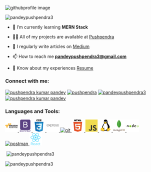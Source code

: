 <!-- <h1 align="center">Hi 👋, I'm Pushpendra Kumar Pandey</h1>
<h3 align="center">Aspiring full-stack developer from India</h3> -->
![githubprofile image](https://user-images.githubusercontent.com/86410106/144550719-af8e55e7-c703-454d-9d12-a67d7d19de3f.png)


<p align="left"> <img src="https://komarev.com/ghpvc/?username=pandeypushpendra3&label=Profile%20views&color=0e75b6&style=flat" alt="pandeypushpendra3" /> </p>



- 🌱 I’m currently learning **MERN Stack**
 
- 👨‍💻 All of my projects are available at [Pushpendra](https://pushpendra-portfolio-pandeypushpendra3.vercel.app/)

- 📝 I regularly write articles on [Medium](https://medium.com/@pandeypushpendra3)

- 📫 How to reach me **pandeypushpendra3@gmail.com**

- 📄 Know about my experiences [Resume](https://drive.google.com/file/d/1Y3noLkX4RwJbPYvYd1uFvOLSjQmFGPi8/view)


<h3 align="left">Connect with me:</h3>
<p align="left">
<a href="https://linkedin.com/in/pushpendra kumar pandey" target="blank"><img align="center" src="https://raw.githubusercontent.com/rahuldkjain/github-profile-readme-generator/master/src/images/icons/Social/linked-in-alt.svg" alt="pushpendra kumar pandey" height="30" width="40" /></a>
<a href="https://fb.com/pushpendra" target="blank"><img align="center" src="https://raw.githubusercontent.com/rahuldkjain/github-profile-readme-generator/master/src/images/icons/Social/facebook.svg" alt="pushpendra" height="30" width="40" /></a>
<a href="https://instagram.com/pandeypushpendra3" target="blank"><img align="center" src="https://raw.githubusercontent.com/rahuldkjain/github-profile-readme-generator/master/src/images/icons/Social/instagram.svg" alt="pandeypushpendra3" height="30" width="40" /></a>
<a href="https://www.youtube.com/c/pushpendra kumar pandey" target="blank"><img align="center" src="https://raw.githubusercontent.com/rahuldkjain/github-profile-readme-generator/master/src/images/icons/Social/youtube.svg" alt="pushpendra kumar pandey" height="30" width="40" /></a>
</p>

<h3 align="left">Languages and  Tools:</h3>
<p align="left"> <a href="https://aws.amazon.com" target="_blank"> <img src="https://raw.githubusercontent.com/devicons/devicon/master/icons/amazonwebservices/amazonwebservices-original-wordmark.svg" alt="aws" width="40" height="40"/> </a> <a href="https://getbootstrap.com" target="_blank"> <img src="https://raw.githubusercontent.com/devicons/devicon/master/icons/bootstrap/bootstrap-plain-wordmark.svg" alt="bootstrap" width="40" height="40"/> </a> <a href="https://www.w3schools.com/css/" target="_blank"> <img src="https://raw.githubusercontent.com/devicons/devicon/master/icons/css3/css3-original-wordmark.svg" alt="css3" width="40" height="40"/> </a> <a href="https://expressjs.com" target="_blank"> <img src="https://raw.githubusercontent.com/devicons/devicon/master/icons/express/express-original-wordmark.svg" alt="express" width="40" height="40"/> </a> <a href="https://git-scm.com/" target="_blank"> <img src="https://www.vectorlogo.zone/logos/git-scm/git-scm-icon.svg" alt="git" width="40" height="40"/> </a> <a href="https://www.w3.org/html/" target="_blank"> <img src="https://raw.githubusercontent.com/devicons/devicon/master/icons/html5/html5-original-wordmark.svg" alt="html5" width="40" height="40"/> </a> <a href="https://developer.mozilla.org/en-US/docs/Web/JavaScript" target="_blank"> <img src="https://raw.githubusercontent.com/devicons/devicon/master/icons/javascript/javascript-original.svg" alt="javascript" width="40" height="40"/> </a> <a href="https://www.linux.org/" target="_blank"> <img src="https://raw.githubusercontent.com/devicons/devicon/master/icons/linux/linux-original.svg" alt="linux" width="40" height="40"/> </a> <a href="https://www.mongodb.com/" target="_blank"> <img src="https://raw.githubusercontent.com/devicons/devicon/master/icons/mongodb/mongodb-original-wordmark.svg" alt="mongodb" width="40" height="40"/> </a> <a href="https://nodejs.org" target="_blank"> <img src="https://raw.githubusercontent.com/devicons/devicon/master/icons/nodejs/nodejs-original-wordmark.svg" alt="nodejs" width="40" height="40"/> </a> <a href="https://postman.com" target="_blank"> <img src="https://www.vectorlogo.zone/logos/getpostman/getpostman-icon.svg" alt="postman" width="40" height="40"/> </a> <a href="https://reactjs.org/" target="_blank"> <img src="https://raw.githubusercontent.com/devicons/devicon/master/icons/react/react-original-wordmark.svg" alt="react" width="40" height="40"/> </a> </p>



<p>&nbsp;<img align="center" src="https://github-readme-stats.vercel.app/api?username=pandeypushpendra3&show_icons=true&locale=en" alt="pandeypushpendra3" /></p>

<p><img align="center" src="https://github-readme-streak-stats.herokuapp.com/?user=pandeypushpendra3&" alt="pandeypushpendra3" /></p>

